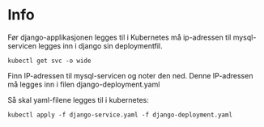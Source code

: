 # Info

Før django-applikasjonen legges til i Kubernetes må ip-adressen til mysql-servicen legges inn i django sin deploymentfil.

```
kubectl get svc -o wide
```

Finn IP-adressen til mysql-servicen og noter den ned. Denne IP-adressen må legges inn i filen django-deployment.yaml

Så skal yaml-filene legges til i kubernetes:

```
kubectl apply -f django-service.yaml -f django-deployment.yaml
```



